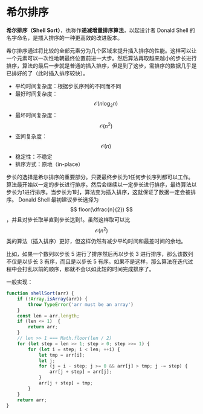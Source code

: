 # 希尔排序

**希尔排序（Shell Sort）**，也称作**递减增量排序算法**，以起设计者 Donald Shell 的名字命名，是插入排序的一种更高效的改进版本。

希尔排序通过将比较的全部元素分为几个区域来提升插入排序的性能。这样可以让一个元素可以一次性地朝最终位置前进一大步。然后算法再取越来越小的步长进行排序，算法的最后一步就是普通的插入排序，但是到了这步，需排序的数据几乎是已排好的了（此时插入排序较快）。

* 平均时间复杂度：根据步长序列的不同而不同
* 最好时间复杂度：$$ \mathcal{O}({n}\log_{2}{n}) $$
* 最坏时间复杂度：$$ \mathcal{O}({n}^{2}) $$
* 空间复杂度：$$ \mathcal{O}(n) $$
* 稳定性：不稳定
* 排序方式：原地（in-place）

步长的选择是希尔排序的重要部分。只要最终步长为1任何步长序列都可以工作。算法最开始以一定的步长进行排序。然后会继续以一定步长进行排序，最终算法以步长为1进行排序。当步长为1时，算法变为插入排序，这就保证了数据一定会被排序。 Donald Shell 最初建议步长选择为 $$ floor(\dfrac{n}{2}) $$，并且对步长取半直到步长达到1。虽然这样取可以比 $$ \mathcal{O}(n^{2}) $$ 类的算法（插入排序）更好，但这样仍然有减少平均时间和最差时间的余地。

比如，如果一个数列以步长 5 进行了排序然后再以步长 3 进行排序，那么该数列不仅是以步长 3 有序，而且是以步长 5 有序。如果不是这样，那么算法在迭代过程中会打乱以前的顺序，那就不会以如此短的时间完成排序了。

一般实现：

```js
function shellSort(arr) {
    if (!Array.isArray(arr)) {
        throw TypeError('arr must be an array')
    }
    const len = arr.length;
    if (len <= 1)  {
        return arr;
    }
    // len >> 1 === Math.floor(len / 2)
    for (let step = len >> 1; step > 0; step >>= 1) {
        for (let i = step; i < len; ++i) {
            let tmp = arr[i];
            let j;
            for (j = i - step; j >= 0 && arr[j] > tmp; j -= step) {
                arr[j + step] = arr[j];
            }
            arr[j + step] = tmp;
        }
    }
    return arr;
}
```



